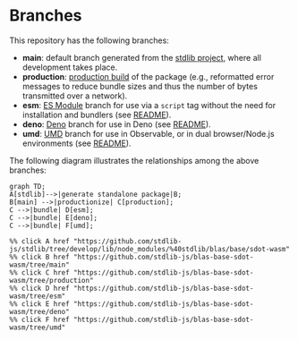 <!--

@license Apache-2.0

Copyright (c) 2022 The Stdlib Authors.

Licensed under the Apache License, Version 2.0 (the "License");
you may not use this file except in compliance with the License.
You may obtain a copy of the License at

    http://www.apache.org/licenses/LICENSE-2.0

Unless required by applicable law or agreed to in writing, software
distributed under the License is distributed on an "AS IS" BASIS,
WITHOUT WARRANTIES OR CONDITIONS OF ANY KIND, either express or implied.
See the License for the specific language governing permissions and
limitations under the License.

-->

# Branches

This repository has the following branches:

-   **main**: default branch generated from the [stdlib project][stdlib-url], where all development takes place.
-   **production**: [production build][production-url] of the package (e.g., reformatted error messages to reduce bundle sizes and thus the number of bytes transmitted over a network).
-   **esm**: [ES Module][esm-url] branch for use via a `script` tag without the need for installation and bundlers (see [README][esm-readme]).
-   **deno**: [Deno][deno-url] branch for use in Deno (see [README][deno-readme]).
-   **umd**: [UMD][umd-url] branch for use in Observable, or in dual browser/Node.js environments (see [README][umd-readme]).

The following diagram illustrates the relationships among the above branches:

```mermaid
graph TD;
A[stdlib]-->|generate standalone package|B;
B[main] -->|productionize| C[production];
C -->|bundle| D[esm];
C -->|bundle| E[deno];
C -->|bundle| F[umd];

%% click A href "https://github.com/stdlib-js/stdlib/tree/develop/lib/node_modules/%40stdlib/blas/base/sdot-wasm"
%% click B href "https://github.com/stdlib-js/blas-base-sdot-wasm/tree/main"
%% click C href "https://github.com/stdlib-js/blas-base-sdot-wasm/tree/production"
%% click D href "https://github.com/stdlib-js/blas-base-sdot-wasm/tree/esm"
%% click E href "https://github.com/stdlib-js/blas-base-sdot-wasm/tree/deno"
%% click F href "https://github.com/stdlib-js/blas-base-sdot-wasm/tree/umd"
```

[stdlib-url]: https://github.com/stdlib-js/stdlib/tree/develop/lib/node_modules/%40stdlib/blas/base/sdot-wasm
[production-url]: https://github.com/stdlib-js/blas-base-sdot-wasm/tree/production
[deno-url]: https://github.com/stdlib-js/blas-base-sdot-wasm/tree/deno
[deno-readme]: https://github.com/stdlib-js/blas-base-sdot-wasm/blob/deno/README.md
[umd-url]: https://github.com/stdlib-js/blas-base-sdot-wasm/tree/umd
[umd-readme]: https://github.com/stdlib-js/blas-base-sdot-wasm/blob/umd/README.md
[esm-url]: https://github.com/stdlib-js/blas-base-sdot-wasm/tree/esm
[esm-readme]: https://github.com/stdlib-js/blas-base-sdot-wasm/blob/esm/README.md